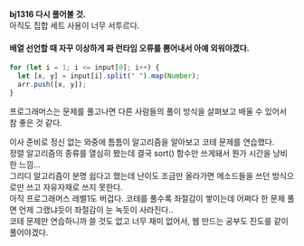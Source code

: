 **bj1316 다시 풀어볼 것.**  
아직도 집합 세트 사용이 너무 서투르다.

#### 배열 선언할 때 자꾸 이상하게 짜 런타임 오류를 뿜어내서 아예 외워야겠다.

```javascript
for (let i = 1; i <= input[0]; i++) {
  let [x, y] = input[i].split(" ").map(Number);
  arr.push([x, y]);
}
```

프로그래머스는 문제를 풀고나면 다른 사람들의 풀이 방식을 살펴보고 배울 수 있어서 참 좋은 것 같다.

이사 준비로 정신 없는 와중에 틈틈이 알고리즘을 알아보고 코테 문제를 연습했다.  
정렬 알고리즘의 종류를 열심히 봤는데 결국 sort() 함수만 쓰게돼서 뭔가 시간을 낭비한 느낌...  
그리디 알고리즘이 분명 쉽다고 했는데 난이도 조금만 올라가면 메소드들을 쓰던 방식으로만 쓰고 자유자재로 쓰지 못한다.  
아직 프로그래머스 레벨1도 버겁다. 코테를 풀수록 좌절감이 쌓이는데 어쩌다 한 문제 풀면 언제 그랬냐듯이 좌절감이 눈 녹듯이 사라진다..  
코테 문제만 연습하니까 쓸 것도 없고 너무 재미 없어서, 웹 만드는 공부도 진도를 같이 풀어야겠다.

